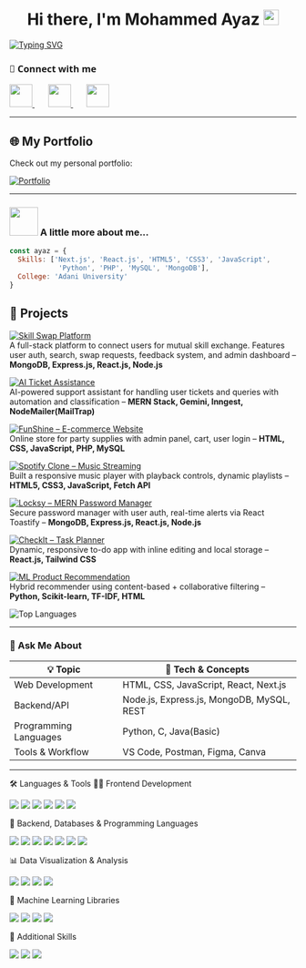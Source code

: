 <!-- Robert Shaw style: Clean, centered big headings -->

<h1 align="center">
  Hi there, I'm Mohammed Ayaz   
  <img src="https://media.giphy.com/media/hvRJCLFzcasrR4ia7z/giphy.gif" width="27px" style="display: inline;">
</h1>


[![Typing SVG](https://readme-typing-svg.demolab.com?font=Fira+Code&pause=1500&vCenter=true&width=860&lines=Full-Stack+Developer+%C2%B7+React.js+%C2%B7+Express.js+%C2%B7+PHP+%C2%B7+MongoDB+%C2%B7+MySQL;ML+%C2%B7+DL+%C2%B7+Tensorflow+%C2%B7+Scikit+Learn+%C2%B7++Numpy+%C2%B7+Pandas;Data+Visualization+%C2%B7+Plotly+%C2%B7+Seaborn+%C2%B7+PowerBI)](https://git.io/typing-svg)

<div>
<h3 style="font-family: 'Segoe UI', Tahoma, Geneva, Verdana, sans-serif;">🔗 Connect with me</h3>
  <a href="https://www.linkedin.com/in/ayazmaniar/">
    <img src="https://upload.wikimedia.org/wikipedia/commons/thumb/c/ca/LinkedIn_logo_initials.png/960px-LinkedIn_logo_initials.png" width="40"> 
  </a>
  &nbsp; &nbsp; &nbsp;
  <a href="https://github.com/AyazManiar">
    <img src="https://encrypted-tbn0.gstatic.com/images?q=tbn:ANd9GcTa8FV8SCzjlNqk2yzFPetRZbY7j258d8-MuA&s" width="40">
  </a>
  &nbsp; &nbsp; &nbsp;
  <a href="mailto:maniarayaz01@gmail.com">
    <img src="https://upload.wikimedia.org/wikipedia/commons/thumb/7/7e/Gmail_icon_%282020%29.svg/2560px-Gmail_icon_%282020%29.svg.png" width="40">
  </a>
</div>

---

## 🌐 My Portfolio

Check out my personal portfolio:

[![Portfolio](https://img.shields.io/badge/maniarayaz.vercel.app-Visit%20Now-0f172a?style=for-the-badge&logo=vercel&logoColor=white&color=111827)](https://maniarayaz.vercel.app/)

---

### <img src="https://media.giphy.com/media/VgCDAzcKvsR6OM0uWg/giphy.gif" width="50"> A little more about me...  

```javascript
const ayaz = {
  Skills: ['Next.js', 'React.js', 'HTML5', 'CSS3', 'JavaScript',
            'Python', 'PHP', 'MySQL', 'MongoDB'],
  College: 'Adani University'
}
```


## 🚀 Projects
[![Skill Swap Platform](https://svg.bookmark.style/api?url=https://github.com/AyazManiar/Skill-Swap-Platform&mode=light&style=horizontal)](https://github.com/AyazManiar/Skill-Swap-Platform)  
A full-stack platform to connect users for mutual skill exchange. Features user auth, search, swap requests, feedback system, and admin dashboard – **MongoDB, Express.js, React.js, Node.js**

[![AI Ticket Assistance](https://svg.bookmark.style/api?url=https://github.com/AyazManiar/AI-Ticket-Assistance&mode=dark&style=horizontal)](https://github.com/AyazManiar/AI-Ticket-Assistance)  
AI-powered support assistant for handling user tickets and queries with automation and classification – **MERN Stack, Gemini, Inngest, NodeMailer(MailTrap)**

[![FunShine – E-commerce Website](https://svg.bookmark.style/api?url=https://github.com/AyazManiar/Fun-Shine&mode=dark&style=horizontal)](https://github.com/AyazManiar/Fun-Shine)  
Online store for party supplies with admin panel, cart, user login – **HTML, CSS, JavaScript, PHP, MySQL**

[![Spotify Clone – Music Streaming](https://svg.bookmark.style/api?url=https://github.com/AyazManiar/Spotify&mode=light&style=horizontal)](https://github.com/AyazManiar/Spotify)  
Built a responsive music player with playback controls, dynamic playlists – **HTML5, CSS3, JavaScript, Fetch API**

[![Locksy – MERN Password Manager](https://svg.bookmark.style/api?url=https://github.com/AyazManiar/Locksy&mode=dark&style=horizontal)](https://github.com/AyazManiar/Locksy)  
Secure password manager with user auth, real-time alerts via React Toastify – **MongoDB, Express.js, React.js, Node.js**

[![CheckIt – Task Planner](https://svg.bookmark.style/api?url=https://github.com/AyazManiar/CheckIt&mode=light&style=horizontal)](https://github.com/AyazManiar/CheckIt)  
Dynamic, responsive to-do app with inline editing and local storage – **React.js, Tailwind CSS**

[![ML Product Recommendation](https://svg.bookmark.style/api?url=https://github.com/AyazManiar/ML-Product-Recommendation&mode=dark&style=horizontal)](https://github.com/AyazManiar/ML-Product-Recommendation)  
Hybrid recommender using content-based + collaborative filtering – **Python, Scikit-learn, TF-IDF, HTML**


<!-- Top Languages -->
<div>
  <img src="https://github-readme-stats.vercel.app/api/top-langs/?username=AyazManiar&layout=compact&theme=radical" alt="Top Languages" />
</div>

---

<!-- Ask me about -->

### 💬 Ask Me About

| 💡 Topic                  | 🔧 Tech & Concepts                         |
|---------------------------|------------------------------------------   |
| Web Development           | HTML, CSS, JavaScript, React, Next.js       |
| Backend/API               | Node.js, Express.js, MongoDB, MySQL, REST   |
| Programming Languages     | Python, C, Java(Basic)                      |
| Tools & Workflow          | VS Code, Postman, Figma, Canva              |


---


<!-- Languages and Tools icons with Mayhemant style - tidy, consistent -->
🛠️ Languages & Tools
👨‍💻 Frontend Development
<p align="left"> <img src="https://img.shields.io/badge/React-20232a?logo=react&logoColor=61dafb" /> <img src="https://img.shields.io/badge/Next.js-000?logo=nextdotjs&logoColor=white" /> <img src="https://img.shields.io/badge/Tailwind_CSS-38bdf8?logo=tailwind-css&logoColor=white" /> <img src="https://img.shields.io/badge/HTML5-e34f26?logo=html5&logoColor=white" /> <img src="https://img.shields.io/badge/CSS3-1572b6?logo=css3&logoColor=white" /> <img src="https://img.shields.io/badge/JavaScript-f7df1e?logo=javascript&logoColor=black" /> </p>
🧩 Backend, Databases & Programming Languages
<p align="left"> <img src="https://img.shields.io/badge/Express.js-000?logo=express&logoColor=white" /> <img src="https://img.shields.io/badge/Node.js-339933?logo=node.js&logoColor=white" /> <img src="https://img.shields.io/badge/PHP-777bb4?logo=php&logoColor=white" /> <img src="https://img.shields.io/badge/MongoDB-47a248?logo=mongodb&logoColor=white" /> <img src="https://img.shields.io/badge/MySQL-00758f?logo=mysql&logoColor=white" /> <img src="https://img.shields.io/badge/C-00599C?logo=c&logoColor=white" /> <img src="https://img.shields.io/badge/Java-007396?logo=openjdk&logoColor=white" /> </p>
📊 Data Visualization & Analysis
<p align="left"> <img src="https://img.shields.io/badge/PowerBI-f2c811?logo=powerbi&logoColor=black" /> <img src="https://img.shields.io/badge/Plotly-3f4f75?logo=plotly&logoColor=white" /> <img src="https://img.shields.io/badge/Seaborn-4c61a7?logo=python&logoColor=white" /> <img src="https://img.shields.io/badge/Matplotlib-11557c?logo=python&logoColor=white" /> </p>
🧠 Machine Learning Libraries
<p align="left"> <img src="https://img.shields.io/badge/Scikit_Learn-f7931e?logo=scikit-learn&logoColor=white" /> <img src="https://img.shields.io/badge/TensorFlow-ff6f00?logo=tensorflow&logoColor=white" /> <img src="https://img.shields.io/badge/Numpy-013243?logo=numpy&logoColor=white" /> <img src="https://img.shields.io/badge/Pandas-150458?logo=pandas&logoColor=white" /> </p>
🔧 Additional Skills
<p align="left"> <img src="https://img.shields.io/badge/REST_API-000?logo=api&logoColor=white" /> <img src="https://img.shields.io/badge/Responsive_Design-2196f3?logo=responsive&logoColor=white" /> <img src="https://img.shields.io/badge/Agile-Scrum-orange?logo=scrum&logoColor=white" /> </p>
